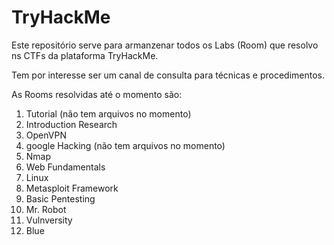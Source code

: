 # TryHackMe

Este repositório serve para armanzenar todos os Labs (Room) que resolvo ns CTFs da plataforma TryHackMe.

Tem por interesse ser um canal de consulta para técnicas e procedimentos.

As Rooms resolvidas até o momento são:

1. Tutorial (não tem arquivos no momento)
2. Introduction Research
3. OpenVPN
4. google Hacking (não tem arquivos no momento)
5. Nmap
6. Web Fundamentals
7. Linux
8. Metasploit Framework
9. Basic Pentesting
10. Mr. Robot
11. Vulnversity
12. Blue 
